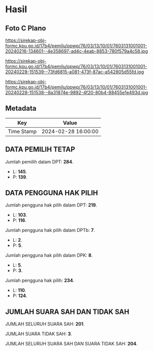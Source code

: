 # Hasil

## Foto C Plano

https://sirekap-obj-formc.kpu.go.id/17b4/pemilu/ppwp/76/03/13/10/01/7603131001001-20240216-134601--4e358697-ad4c-4eab-8853-780f579a4c58.jpg

https://sirekap-obj-formc.kpu.go.id/17b4/pemilu/ppwp/76/03/13/10/01/7603131001001-20240228-151539--73fd6815-a081-473f-87ac-a542805d55fd.jpg

https://sirekap-obj-formc.kpu.go.id/17b4/pemilu/ppwp/76/03/13/10/01/7603131001001-20240228-151538--8a31874e-9892-4f20-80b4-88455e1e493d.jpg


## Metadata

| Key        | Value               |
| ---------- | ------------------- |
| Time Stamp | 2024-02-28 16:00:00 |


## DATA PEMILIH TETAP

Jumlah pemilih dalam DPT: **284**.
 * L: **145**.
 * P: **139**.

## DATA PENGGUNA HAK PILIH

Jumlah pengguna hak pilih dalam DPT: **219**.
 * L: **103**.
 * P: **116**.

Jumlah pengguna hak pilih dalam DPTb: **7**.
 * L: **2**.
 * P: **5**.

Jumlah pengguna hak pilih dalam DPK: **8**.
 * L: **5**.
 * P: **3**.

Jumlah pengguna hak pilih: **234**.
 * L: **110**.
 * P: **124**.

## JUMLAH SUARA SAH DAN TIDAK SAH

JUMLAH SELURUH SUARA SAH: **201**.

JUMLAH SUARA TIDAK SAH: **3**.

JUMLAH SELURUH SUARA SAH DAN SUARA TIDAK SAH: **204**.


